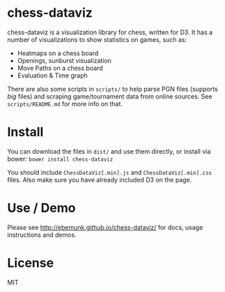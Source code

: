 chess-dataviz
=============

chess-dataviz is a visualization library for chess, written for D3. It has a number of visualizations to show statistics on games, such as:

* Heatmaps on a chess board 
* Openings, sunburst visualization
* Move Paths on a chess board
* Evaluation & Time graph

There are also some scripts in `scripts/` to help parse PGN files (supports *big* files) and scraping game/tournament data from online sources. See `scripts/README.md` for more info on that.

# Install

You can download the files in `dist/` and use them directly, or install via bower:
`bower install chess-dataviz`

You should include `ChessDataViz[.min].js` and `ChessDataViz[.min].css` files. Also make sure you have already included D3 on the page.

# Use / Demo

Please see http://ebemunk.github.io/chess-dataviz/ for docs, usage instructions and demos.

# License
MIT
